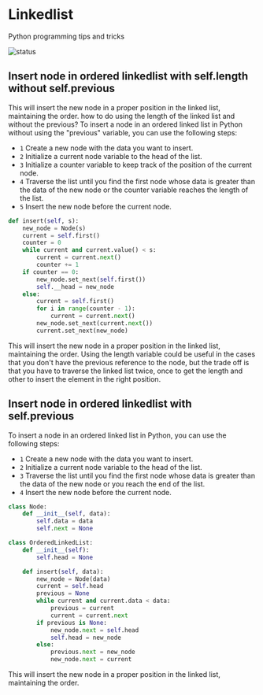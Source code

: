 # Linkedlist
Python programming tips and tricks

![status](https://img.shields.io/badge/status-work%20in%20progress-blue?style=flat-square)

## Insert node in ordered linkedlist with self.length without self.previous

This will insert the new node in a proper position in the linked list, maintaining the order.
how to do using the length of the linked list and without the previous?
To insert a node in an ordered linked list in Python without using the "previous" variable, you can use the following steps:

* `1` Create a new node with the data you want to insert.
* `2` Initialize a current node variable to the head of the list.
* `3` Initialize a counter variable to keep track of the position of the current node.
* `4` Traverse the list until you find the first node whose data is greater than the data of the new node or the counter variable reaches the length of the list.
* `5` Insert the new node before the current node.

```python
def insert(self, s):
    new_node = Node(s)
    current = self.first()
    counter = 0
    while current and current.value() < s:
        current = current.next()
        counter += 1
    if counter == 0:
        new_node.set_next(self.first())
        self.__head = new_node
    else:
        current = self.first()
        for i in range(counter - 1):
            current = current.next()
        new_node.set_next(current.next())
        current.set_next(new_node)
```

This will insert the new node in a proper position in the linked list, maintaining the order. Using the length variable could be useful in the cases that you don't have the previous reference to the node, but the trade off is that you have to traverse the linked list twice, once to get the length and other to insert the element in the right position.

## Insert node in ordered linkedlist with self.previous

To insert a node in an ordered linked list in Python, you can use the following steps:

* `1` Create a new node with the data you want to insert.
* `2` Initialize a current node variable to the head of the list.
* `3` Traverse the list until you find the first node whose data is greater than the data of the new node or you reach the end of the list.
* `4` Insert the new node before the current node.

```python
class Node:
    def __init__(self, data):
        self.data = data
        self.next = None

class OrderedLinkedList:
    def __init__(self):
        self.head = None

    def insert(self, data):
        new_node = Node(data)
        current = self.head
        previous = None
        while current and current.data < data:
            previous = current
            current = current.next
        if previous is None:
            new_node.next = self.head
            self.head = new_node
        else:
            previous.next = new_node
            new_node.next = current
```

This will insert the new node in a proper position in the linked list, maintaining the order.